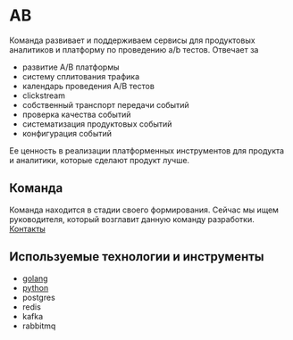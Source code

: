 # AB

Команда развивает и поддерживаем сервисы для продуктовых аналитиков и платформу по проведению a/b тестов. Отвечает за

* развитие A/B платформы
* систему сплитования трафика
* календарь проведения A/B тестов
* clickstream
* собственный транспорт передачи событий
* проверка качества событий
* систематизация продуктовых событий
* конфигурация событий

Ее ценность в реализации платформенных инструментов для продукта и аналитики, которые сделают продукт лучше. 

## Команда

Команда находится в стадии своего формирования. Сейчас мы ищем руководителя, который возглавит данную команду разработки. [Контакты](../contacts.md)

## Используемые технологии и инструменты

* [golang](../tech/golang.md)
* [python](../tech/python.md)
* postgres
* redis
* kafka
* rabbitmq
